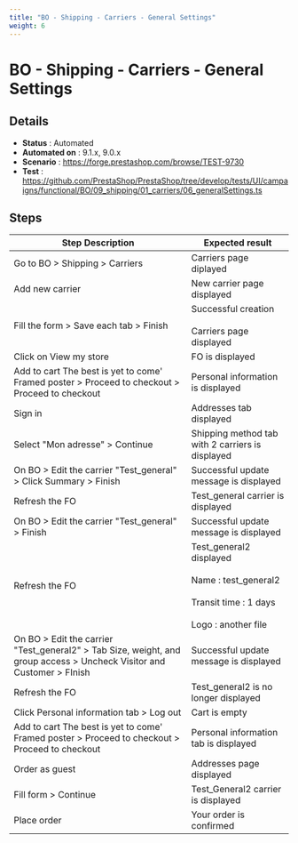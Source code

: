 ```yaml
---
title: "BO - Shipping - Carriers - General Settings"
weight: 6
---
```


# BO - Shipping - Carriers - General Settings
## Details
* **Status** : Automated
* **Automated on** : 9.1.x, 9.0.x
* **Scenario** : https://forge.prestashop.com/browse/TEST-9730
* **Test** : https://github.com/PrestaShop/PrestaShop/tree/develop/tests/UI/campaigns/functional/BO/09_shipping/01_carriers/06_generalSettings.ts

## Steps
| Step Description | Expected result |
| ----- | ----- |
| Go to BO > Shipping > Carriers | Carriers page diplayed |
| Add new carrier | New carrier page displayed |
| Fill the form > Save each tab > Finish | Successful creation<br><br>Carriers page displayed |
| Click on View my store | FO is displayed |
| Add to cart The best is yet to come' Framed poster > Proceed to checkout > Proceed to checkout | Personal information is displayed |
| Sign in | Addresses tab displayed |
| Select "Mon adresse" > Continue | Shipping method tab with 2 carriers is displayed |
| On BO > Edit the carrier "Test_general" > Click Summary > Finish | Successful update message is displayed |
| Refresh the FO | Test_general carrier is displayed |
| On BO > Edit the carrier "Test_general" > Finish | Successful update message is displayed |
| Refresh the FO | Test_general2 displayed<br><br>Name : test_general2<br><br>Transit time : 1 days<br><br>Logo : another file |
| On BO > Edit the carrier "Test_general2" > Tab Size, weight, and group access > Uncheck Visitor and Customer > FInish | Successful update message is displayed |
| Refresh the FO | Test_general2 is no longer displayed |
| Click Personal information tab > Log out | Cart is empty |
| Add to cart The best is yet to come' Framed poster > Proceed to checkout > Proceed to checkout | Personal information tab is displayed |
| Order as guest | Addresses page displayed |
| Fill form > Continue | Test_General2 carrier is displayed |
| Place order | Your order is confirmed |
